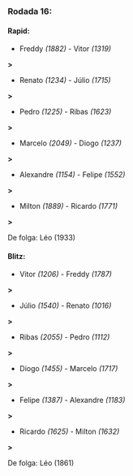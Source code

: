 ### Rodada 16:

#### Rapid:

* Freddy *(1882)*     -     Vitor *(1319)*

 **>** 
* Renato *(1234)*     -     Júlio *(1715)*

 **>** 
* Pedro *(1225)*     -     Ribas *(1623)*

 **>** 
* Marcelo *(2049)*     -     Diogo *(1237)*

 **>** 
* Alexandre *(1154)*     -     Felipe *(1552)*

 **>** 
* Milton *(1889)*     -     Ricardo *(1771)*

 **>** 

De folga: Léo (1933)

#### Blitz:

* Vitor *(1206)*     -     Freddy *(1787)*

 **>** 
* Júlio *(1540)*     -     Renato *(1016)*

 **>** 
* Ribas *(2055)*     -     Pedro *(1112)*

 **>** 
* Diogo *(1455)*     -     Marcelo *(1717)*

 **>** 
* Felipe *(1387)*     -     Alexandre *(1183)*

 **>** 
* Ricardo *(1625)*     -     Milton *(1632)*

 **>** 

De folga: Léo (1861)

